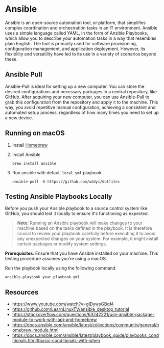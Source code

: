 # Ansible

Ansible is an open-source automation tool, or platform, that simplifies complex coordination and orchestration tasks in
an IT environment. Ansible uses a simple language called YAML, in the form of Ansible Playbooks, which allow you to
describe your automation tasks in a way that resembles plain English. The tool is primarily used for software
provisioning, configuration management, and application deployment. However, its flexibility and versatility have led to
its use in a variety of scenarios beyond these.

## Ansible Pull

Ansible-Pull is ideal for setting up a new computer. You can store the desired configurations and necessary packages in
a central repository, like GitHub. After acquiring your new computer, you can use Ansible-Pull to grab this
configuration from the repository and apply it to the machine. This way, you avoid repetitive manual configuration,
achieving a consistent and automated setup process, regardless of how many times you need to set up a new device.

## Running on macOS

1. Install [Homebrew](https://brew.sh/)

2. Install Ansible

    ```shell
    brew install ansible
    ```

3. Run ansible with default `local.yml` playbook

    ```shell
    ansible-pull -U https://github.com/addyi/dotfiles
    ```

## Testing Ansible Playbooks Locally

Before you push your Ansible playbook to a source control system like GitHub, you should test it locally to ensure it's
functioning as expected.

> **Note:** Running an Ansible playbook will make changes to your machine based on the tasks defined in the playbook. It
> is therefore crucial to review your playbook carefully before executing it to avoid any unexpected changes on your
> system. For example, it might install certain packages or modify system settings.

**Prerequisites**: Ensure that you have Ansible installed on your machine. This testing procedure assumes you're using a
macOS.

Run the playbook locally using the following command:

```shell
ansible-playbook your_playbook.yml
```

## Resources

- https://www.youtube.com/watch?v=gIDywsGBqf4
- https://github.com/LearnLinuxTV/ansible_desktop_tutorial
- https://stackoverflow.com/questions/63242221/use-ansible-package-module-to-work-with-apt-and-homebrew
- https://docs.ansible.com/ansible/latest/collections/community/general/homebrew_module.html
- https://docs.ansible.com/ansible/latest/playbook_guide/playbooks_conditionals.html#basic-conditionals-with-when
